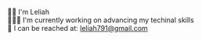 👋🏾 I'm Leliah <br />
👩🏾‍💻 I'm currently working on advancing my techinal skills <br />
📧 I can be reached at: leliah791@gmail.com
